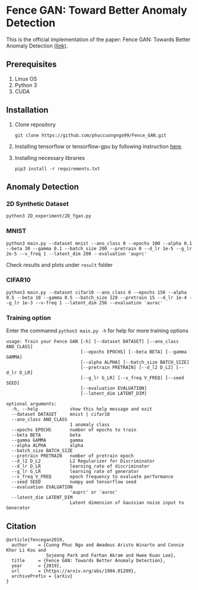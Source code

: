 # Fence GAN: Toward Better Anomaly Detection

This is the official implementation of the paper: Fence GAN: Towards Better Anomaly Detection [(link)](https://arxiv.org/abs/1904.01209).

## Prerequisites
1. Linux OS
2. Python 3
3. CUDA 

## Installation
1. Clone repository
    ```
    git clone https://github.com/phuccuongngo99/Fence_GAN.git
    ```
2. Installing tensorflow or tensorflow-gpu by following instruction [here](https://www.tensorflow.org/install/pip).

3. Installing necessary libraries
    ```
    pip3 install -r requirements.txt
    ```

## Anomaly Detection

### 2D Synthetic Dataset
    
    python3 2D_experiment/2D_fgan.py
    
### MNIST
    python3 main.py --dataset mnist --ano_class 0 --epochs 100 --alpha 0.1 --beta 30 --gamma 0.1 --batch_size 200 --pretrain 0 --d_lr 1e-5 --g_lr 2e-5 --v_freq 1 --latent_dim 200 --evaluation 'auprc'
Check results and plots under `result` folder


### CIFAR10
    python3 main.py --dataset cifar10 --ano_class 0 --epochs 150 --alpha 0.5 --beta 10 --gamma 0.5 --batch_size 128 --pretrain 15 --d_lr 1e-4 --g_lr 1e-3 --v-freq 1 --latent_dim 256 --evaluation 'auroc'
    
### Training option
Enter the commannd `python3 main.py -h` for help for more training options

```
usage: Train your Fence GAN [-h] [--dataset DATASET] [--ano_class ANO_CLASS]
                            [--epochs EPOCHS] [--beta BETA] [--gamma GAMMA]
                            [--alpha ALPHA] [--batch_size BATCH_SIZE]
                            [--pretrain PRETRAIN] [--d_l2 D_L2] [--d_lr D_LR]
                            [--g_lr G_LR] [--v_freq V_FREQ] [--seed SEED]
                            [--evaluation EVALUATION]
                            [--latent_dim LATENT_DIM]

optional arguments:
  -h, --help            show this help message and exit
  --dataset DATASET     mnist | cifar10
  --ano_class ANO_CLASS
                        1 anomaly class
  --epochs EPOCHS       number of epochs to train
  --beta BETA           beta
  --gamma GAMMA         gamma
  --alpha ALPHA         alpha
  --batch_size BATCH_SIZE
  --pretrain PRETRAIN   number of pretrain epoch
  --d_l2 D_L2           L2 Regularizer for Discriminator
  --d_lr D_LR           learning_rate of discriminator
  --g_lr G_LR           learning rate of generator
  --v_freq V_FREQ       epoch frequency to evaluate performance
  --seed SEED           numpy and tensorflow seed
  --evaluation EVALUATION
                        'auprc' or 'auroc'
  --latent_dim LATENT_DIM
                        Latent dimension of Gaussian noise input to Generator

```
## Citation
```
@article{fencegan2019,
  author    = {Cuong Phuc Ngo and Amadeus Aristo Winarto and Connie Khor Li Kou and 
               Sojeong Park and Farhan Akram and Hwee Kuan Lee},
  title     = {Fence GAN: Towards Better Anomaly Detection},
  year      = {2019},
  url       = {https://arxiv.org/abs/1904.01209},
  archivePrefix = {arXiv}
}
```

